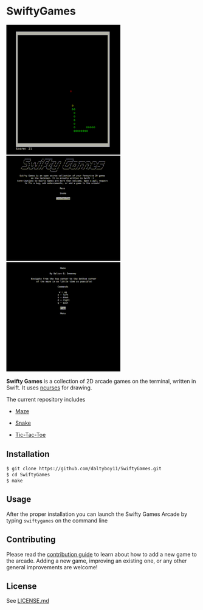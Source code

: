 # SwiftyGames

<p float="left">
  <img src="https://github.com/daltyboy11/SwiftyGames/blob/master/Screenshots/snake-crop.gif" width="300" />
  <img src="https://github.com/daltyboy11/SwiftyGames/blob/master/Screenshots/TicTacToe-crop.gif" width="300" /> 
  <img src="https://github.com/daltyboy11/SwiftyGames/blob/master/Screenshots/maze-crop.gif" width="300" />
</p>

**Swifty Games** is a collection of 2D arcade games on the terminal, written in Swift. It uses [ncurses](https://en.wikipedia.org/wiki/Ncurses) for drawing.

The current repository includes

* [Maze](https://github.com/daltyboy11/SwiftyGames/blob/master/Screenshots/Maze.png)

* [Snake](https://github.com/daltyboy11/SwiftyGames/blob/master/Screenshots/Snake.png)

* [Tic-Tac-Toe](https://github.com/daltyboy11/SwiftyGames/blob/master/Screenshots/TicTacToe.png)

## Installation

```
$ git clone https://github.com/daltyboy11/SwiftyGames.git
$ cd SwiftyGames
$ make
```

## Usage

After the proper installation you can launch the Swifty Games Arcade by typing `swiftygames` on the command line

## Contributing

Please read the [contribution guide](https://github.com/daltyboy11/SwiftyGames/blob/master/CONTRIBUTING.md) to learn about how to add a new game to the arcade. Adding a new game, improving an existing one, or any other general improvements are welcome!

## License

See [LICENSE.md](https://github.com/daltyboy11/SwiftyGames/blob/master/LICENSE.md)
